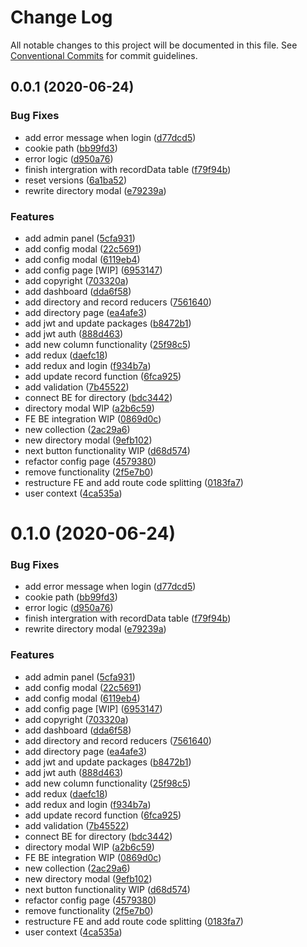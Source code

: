 # Change Log

All notable changes to this project will be documented in this file.
See [Conventional Commits](https://conventionalcommits.org) for commit guidelines.

## 0.0.1 (2020-06-24)


### Bug Fixes

* add error message when login ([d77dcd5](https://github.com/ChaoLiangSuper/LightHouse-JS/commit/d77dcd5bc1e9b78b06f0dfc78da986f8d0c5bb3c))
* cookie path ([bb99fd3](https://github.com/ChaoLiangSuper/LightHouse-JS/commit/bb99fd317530a1aaa2f3025e1609870196a1bc17))
* error logic ([d950a76](https://github.com/ChaoLiangSuper/LightHouse-JS/commit/d950a763f23cf24b2750216b977d01c1b3b8bc54))
* finish intergration with recordData table ([f79f94b](https://github.com/ChaoLiangSuper/LightHouse-JS/commit/f79f94bcf7741c83760d66e4c35853044d1535c0))
* reset versions ([6a1ba52](https://github.com/ChaoLiangSuper/LightHouse-JS/commit/6a1ba526267442d1a97ca257a3c612f0b85f66f7))
* rewrite directory modal ([e79239a](https://github.com/ChaoLiangSuper/LightHouse-JS/commit/e79239acfe601874cc15f12cefa2d5784cf26c6b))


### Features

* add admin panel ([5cfa931](https://github.com/ChaoLiangSuper/LightHouse-JS/commit/5cfa9317228349aeac162ae63b4918a1cb942fd0))
* add config modal ([22c5691](https://github.com/ChaoLiangSuper/LightHouse-JS/commit/22c5691c6dff5f2010a69ba387142a46944bad8e))
* add config modal ([6119eb4](https://github.com/ChaoLiangSuper/LightHouse-JS/commit/6119eb4783adf17a5889766352bac105918a27c7))
* add config page [WIP] ([6953147](https://github.com/ChaoLiangSuper/LightHouse-JS/commit/69531478fd0852683ec1335350b3a98755d1623e))
* add copyright ([703320a](https://github.com/ChaoLiangSuper/LightHouse-JS/commit/703320a99ed381160ee46d9bb71b084193378319))
* add dashboard ([dda6f58](https://github.com/ChaoLiangSuper/LightHouse-JS/commit/dda6f58c0c80f11197e91a02fa504dff27751a2d))
* add directory and record reducers ([7561640](https://github.com/ChaoLiangSuper/LightHouse-JS/commit/7561640a8b50ed6187a5cb22283a52536e312234))
* add directory page ([ea4afe3](https://github.com/ChaoLiangSuper/LightHouse-JS/commit/ea4afe3ec7a0bf5d1b7b440edd8a4d52e487f54d))
* add jwt and update packages ([b8472b1](https://github.com/ChaoLiangSuper/LightHouse-JS/commit/b8472b100bce7aa451e3d512239e6a5144806494))
* add jwt auth ([888d463](https://github.com/ChaoLiangSuper/LightHouse-JS/commit/888d463b44455ccf8c79a0835ecf8ae5d148bc77))
* add new column functionality ([25f98c5](https://github.com/ChaoLiangSuper/LightHouse-JS/commit/25f98c59372536d048a822722ff5c237b197669b))
* add redux ([daefc18](https://github.com/ChaoLiangSuper/LightHouse-JS/commit/daefc18be80880fbb6229ea0aa7e8e366684451e))
* add redux and login ([f934b7a](https://github.com/ChaoLiangSuper/LightHouse-JS/commit/f934b7abc252783ec3967df65cc8e58f434f640b))
* add update record function ([6fca925](https://github.com/ChaoLiangSuper/LightHouse-JS/commit/6fca925dd71b30bdec230970365856f20f5368a8))
* add validation ([7b45522](https://github.com/ChaoLiangSuper/LightHouse-JS/commit/7b45522858ec31ab4c6f98ac1e30ed8898476321))
* connect BE for directory ([bdc3442](https://github.com/ChaoLiangSuper/LightHouse-JS/commit/bdc344238dcab4028c76079e2d958e986a6625fd))
* directory modal WIP ([a2b6c59](https://github.com/ChaoLiangSuper/LightHouse-JS/commit/a2b6c592357af9dfb1ada25d420068926c53f3fe))
* FE BE integration WIP ([0869d0c](https://github.com/ChaoLiangSuper/LightHouse-JS/commit/0869d0cb353f38fc2e5a1c85a57a7c506bac1263))
* new collection ([2ac29a6](https://github.com/ChaoLiangSuper/LightHouse-JS/commit/2ac29a69f87103b99f394c22c3c76ccc6705a07f))
* new directory modal ([9efb102](https://github.com/ChaoLiangSuper/LightHouse-JS/commit/9efb102ccc129e2f1b9aa6ed0f96f96d228e1cdd))
* next button functionality WIP ([d68d574](https://github.com/ChaoLiangSuper/LightHouse-JS/commit/d68d574bf2cd4f7d057a83aa8e1250335da97169))
* refactor config page ([4579380](https://github.com/ChaoLiangSuper/LightHouse-JS/commit/4579380af5d737ea3137d20a8d3178a07f314087))
* remove functionality ([2f5e7b0](https://github.com/ChaoLiangSuper/LightHouse-JS/commit/2f5e7b0548eac0099efb24449a55c6309737aeec))
* restructure FE and add route code splitting ([0183fa7](https://github.com/ChaoLiangSuper/LightHouse-JS/commit/0183fa7146f7346ef0210e00ed18c3d160a39f5d))
* user context ([4ca535a](https://github.com/ChaoLiangSuper/LightHouse-JS/commit/4ca535a9bafbd4bcd9e474d97813dbff3038f1f2))





# 0.1.0 (2020-06-24)


### Bug Fixes

* add error message when login ([d77dcd5](https://github.com/ChaoLiangSuper/LightHouse-JS/commit/d77dcd5bc1e9b78b06f0dfc78da986f8d0c5bb3c))
* cookie path ([bb99fd3](https://github.com/ChaoLiangSuper/LightHouse-JS/commit/bb99fd317530a1aaa2f3025e1609870196a1bc17))
* error logic ([d950a76](https://github.com/ChaoLiangSuper/LightHouse-JS/commit/d950a763f23cf24b2750216b977d01c1b3b8bc54))
* finish intergration with recordData table ([f79f94b](https://github.com/ChaoLiangSuper/LightHouse-JS/commit/f79f94bcf7741c83760d66e4c35853044d1535c0))
* rewrite directory modal ([e79239a](https://github.com/ChaoLiangSuper/LightHouse-JS/commit/e79239acfe601874cc15f12cefa2d5784cf26c6b))


### Features

* add admin panel ([5cfa931](https://github.com/ChaoLiangSuper/LightHouse-JS/commit/5cfa9317228349aeac162ae63b4918a1cb942fd0))
* add config modal ([22c5691](https://github.com/ChaoLiangSuper/LightHouse-JS/commit/22c5691c6dff5f2010a69ba387142a46944bad8e))
* add config modal ([6119eb4](https://github.com/ChaoLiangSuper/LightHouse-JS/commit/6119eb4783adf17a5889766352bac105918a27c7))
* add config page [WIP] ([6953147](https://github.com/ChaoLiangSuper/LightHouse-JS/commit/69531478fd0852683ec1335350b3a98755d1623e))
* add copyright ([703320a](https://github.com/ChaoLiangSuper/LightHouse-JS/commit/703320a99ed381160ee46d9bb71b084193378319))
* add dashboard ([dda6f58](https://github.com/ChaoLiangSuper/LightHouse-JS/commit/dda6f58c0c80f11197e91a02fa504dff27751a2d))
* add directory and record reducers ([7561640](https://github.com/ChaoLiangSuper/LightHouse-JS/commit/7561640a8b50ed6187a5cb22283a52536e312234))
* add directory page ([ea4afe3](https://github.com/ChaoLiangSuper/LightHouse-JS/commit/ea4afe3ec7a0bf5d1b7b440edd8a4d52e487f54d))
* add jwt and update packages ([b8472b1](https://github.com/ChaoLiangSuper/LightHouse-JS/commit/b8472b100bce7aa451e3d512239e6a5144806494))
* add jwt auth ([888d463](https://github.com/ChaoLiangSuper/LightHouse-JS/commit/888d463b44455ccf8c79a0835ecf8ae5d148bc77))
* add new column functionality ([25f98c5](https://github.com/ChaoLiangSuper/LightHouse-JS/commit/25f98c59372536d048a822722ff5c237b197669b))
* add redux ([daefc18](https://github.com/ChaoLiangSuper/LightHouse-JS/commit/daefc18be80880fbb6229ea0aa7e8e366684451e))
* add redux and login ([f934b7a](https://github.com/ChaoLiangSuper/LightHouse-JS/commit/f934b7abc252783ec3967df65cc8e58f434f640b))
* add update record function ([6fca925](https://github.com/ChaoLiangSuper/LightHouse-JS/commit/6fca925dd71b30bdec230970365856f20f5368a8))
* add validation ([7b45522](https://github.com/ChaoLiangSuper/LightHouse-JS/commit/7b45522858ec31ab4c6f98ac1e30ed8898476321))
* connect BE for directory ([bdc3442](https://github.com/ChaoLiangSuper/LightHouse-JS/commit/bdc344238dcab4028c76079e2d958e986a6625fd))
* directory modal WIP ([a2b6c59](https://github.com/ChaoLiangSuper/LightHouse-JS/commit/a2b6c592357af9dfb1ada25d420068926c53f3fe))
* FE BE integration WIP ([0869d0c](https://github.com/ChaoLiangSuper/LightHouse-JS/commit/0869d0cb353f38fc2e5a1c85a57a7c506bac1263))
* new collection ([2ac29a6](https://github.com/ChaoLiangSuper/LightHouse-JS/commit/2ac29a69f87103b99f394c22c3c76ccc6705a07f))
* new directory modal ([9efb102](https://github.com/ChaoLiangSuper/LightHouse-JS/commit/9efb102ccc129e2f1b9aa6ed0f96f96d228e1cdd))
* next button functionality WIP ([d68d574](https://github.com/ChaoLiangSuper/LightHouse-JS/commit/d68d574bf2cd4f7d057a83aa8e1250335da97169))
* refactor config page ([4579380](https://github.com/ChaoLiangSuper/LightHouse-JS/commit/4579380af5d737ea3137d20a8d3178a07f314087))
* remove functionality ([2f5e7b0](https://github.com/ChaoLiangSuper/LightHouse-JS/commit/2f5e7b0548eac0099efb24449a55c6309737aeec))
* restructure FE and add route code splitting ([0183fa7](https://github.com/ChaoLiangSuper/LightHouse-JS/commit/0183fa7146f7346ef0210e00ed18c3d160a39f5d))
* user context ([4ca535a](https://github.com/ChaoLiangSuper/LightHouse-JS/commit/4ca535a9bafbd4bcd9e474d97813dbff3038f1f2))
